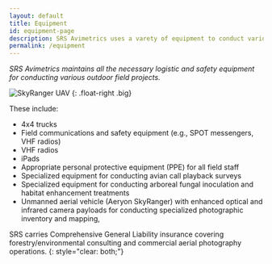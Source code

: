 ```yaml
---
layout: default
title: Equipment
id: equipment-page
description: SRS Avimetrics uses a varety of equipment to conduct various projects to protect endangered species in British Columbia and western North America.
permalink: /equipment
---
```


*SRS Avimetrics maintains all the necessary logistic and safety equipment for conducting various outdoor field projects.*

![SkyRanger UAV]({{site.baseurl}}/assets/img/SkyRanger_hovering.jpg "SkyRanger UAV")
{: .float-right .big}

These include:

* 4x4 trucks
* Field communications and safety equipment (e.g., SPOT messengers, VHF radios)
* VHF radios
* iPads
* Appropriate personal protective equipment (PPE) for all field staff
* Specialized equipment for conducting avian call playback surveys
* Specialized equipment for conducting arboreal fungal inoculation and habitat enhancement treatments
* Unmanned aerial vehicle (Aeryon SkyRanger) with enhanced optical and infrared camera payloads for conducting specialized photographic inventory and mapping, 

SRS carries Comprehensive General Liability insurance covering forestry/environmental consulting and commercial aerial photography operations.
{: style="clear: both;"}

